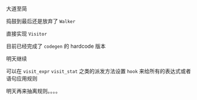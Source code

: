 大道至简

捣鼓到最后还是放弃了 `Walker`

直接实现 `Visitor`

目前已经完成了 `codegen` 的 hardcode 版本

明天继续

可以在 `visit_expr` `visit_stat` 之类的派发方法设置 `hook` 来给所有的表达式或者语句应用规则

明天再来抽离规则。。。。